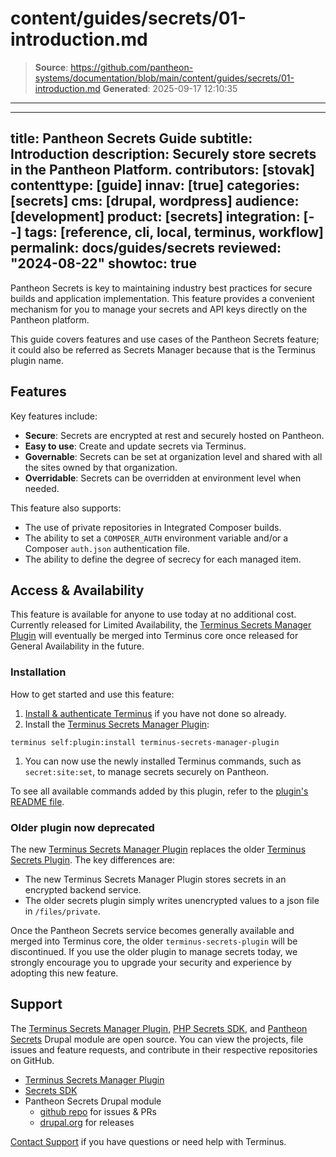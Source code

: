 # content/guides/secrets/01-introduction.md

> **Source**: https://github.com/pantheon-systems/documentation/blob/main/content/guides/secrets/01-introduction.md
> **Generated**: 2025-09-17 12:10:35

---

---
title: Pantheon Secrets Guide
subtitle: Introduction
description: Securely store secrets in the Pantheon Platform.
contributors: [stovak]
contenttype: [guide]
innav: [true]
categories: [secrets]
cms: [drupal, wordpress]
audience: [development]
product: [secrets]
integration: [--]
tags: [reference, cli, local, terminus, workflow]
permalink: docs/guides/secrets
reviewed: "2024-08-22"
showtoc: true
---
Pantheon Secrets is key to maintaining industry best practices for secure builds and application implementation. This feature provides a convenient mechanism for you to manage your secrets and API keys directly on the Pantheon platform.

This guide covers features and use cases of the Pantheon Secrets feature; it could also be referred as Secrets Manager because that is the Terminus plugin name.

## Features
Key features include:
* **Secure**: Secrets are encrypted at rest and securely hosted on Pantheon.
* **Easy to use**: Create and update secrets via Terminus.
* **Governable**: Secrets can be set at organization level and shared with all the sites owned by that organization.
* **Overridable**: Secrets can be overridden at environment level when needed.

This feature also supports:
* The use of private repositories in Integrated Composer builds.
* The ability to set a `COMPOSER_AUTH` environment variable and/or a Composer `auth.json` authentication file.
* The ability to define the degree of secrecy for each managed item.

## Access & Availability
This feature is available for anyone to use today at no additional cost. Currently released for Limited Availability, the [Terminus Secrets Manager Plugin](https://github.com/pantheon-systems/terminus-secrets-manager-plugin) will eventually be merged into Terminus core once released for General Availability in the future.

### Installation
How to get started and use this feature:
1. [Install & authenticate Terminus](/terminus/install) if you have not done so already.
1. Install the [Terminus Secrets Manager Plugin](https://github.com/pantheon-systems/terminus-secrets-manager-plugin):

  ```bash{promptUser: user}
  terminus self:plugin:install terminus-secrets-manager-plugin
  ```

1. You can now use the newly installed Terminus commands, such as `secret:site:set`, to manage secrets securely on Pantheon.

To see all available commands added by this plugin, refer to the [plugin's README file](https://github.com/pantheon-systems/terminus-secrets-manager-plugin?tab=readme-ov-file#site-secrets-commands).

### Older plugin now deprecated
The new [Terminus Secrets Manager Plugin](https://github.com/pantheon-systems/terminus-secrets-manager-plugin) replaces the older [Terminus Secrets Plugin](https://github.com/pantheon-systems/terminus-secrets-plugin).  The key differences are:

- The new Terminus Secrets Manager Plugin stores secrets in an encrypted backend service.
- The older secrets plugin simply writes unencrypted values to a json file in `/files/private`.

Once the Pantheon Secrets service becomes generally available and merged into Terminus core, the older `terminus-secrets-plugin` will be discontinued. If you use the older plugin to manage secrets today, we strongly encourage you to upgrade your security and experience by adopting this new feature.

## Support
The [Terminus Secrets Manager Plugin](https://github.com/pantheon-systems/terminus-secrets-manager-plugin), [PHP Secrets SDK](https://github.com/pantheon-systems/customer-secrets-php-sdk), and [Pantheon Secrets](https://github.com/pantheon-systems/pantheon_secrets) Drupal module are open source. You can view the projects, file issues and feature requests, and contribute in their respective repositories on GitHub.

* [Terminus Secrets Manager Plugin](https://github.com/pantheon-systems/terminus-secrets-manager-plugin)
* [Secrets SDK](https://github.com/pantheon-systems/customer-secrets-php-sdk)
* Pantheon Secrets Drupal module
  * [github repo](https://github.com/pantheon-systems/pantheon_secrets) for issues & PRs
  * [drupal.org](https://www.drupal.org/project/pantheon_secrets) for releases

[Contact Support](https://dashboard.pantheon.io/#support/support/all) if you have questions or need help with Terminus.
